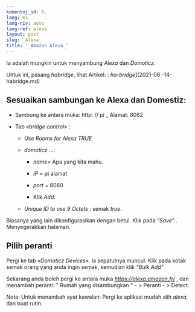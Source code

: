 ```yaml
---
komentoj_id: 6.
lang: ms
lang-niv: auto
lang-ref: alexa
layout: post
slug: _Alexa_
title: '_Amazon Alexa_'
---
```


Ia adalah mungkin untuk menyambung _Alexa_ dan _Domoticz_.

Untuk ini, pasang _habridge_, lihat Artikel:
: _ha-bridge_](2021-08 -14-habridge.md)


## Sesuaikan sambungan ke Alexa dan Domestiz:
- Sambung ke antara muka: http: // pi _ Alamat: 8082 


- Tab   _«bridge control»_ :  


  - _Use Rooms for Alexa_    _TRUE_  


  - _domoticz_  ...: 


    - _name=_ Apa yang kita mahu.


    - _IP_   = pi alamat  


    - _port_ = 8080


    - Klik  _Add_. 


  - _Unique ID to use 9 Octets_ : semak   _true_.  


    
Biasanya yang lain dikonfigurasikan dengan betul. 
 Klik pada  _“Save”_ . Menyegerakkan halaman. 

## Pilih peranti
Pergi ke tab  _«Domoticz Devices»_. Ia sepatutnya muncul. Klik pada kotak semak orang yang anda ingin semak, kemudian klik  _"Bulk Add"_ 

Sekarang anda boleh pergi ke antara muka  _https://alexa.amazon.fr/_ , dan menambah peranti: 
 " Rumah yang disambungkan " - >  Peranti - >  Detect. 

Nota: Untuk menambah ayat kawalan:
Pergi ke aplikasi mudah alih _alexa_, dan buat rutin.



